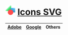 # <img style="width:32px; height:32px;" src="https://github.com/Li-Deheng/icons-svg/blob/main/Adobe/Motion-Graphics.svg" alt="Ae" target="_blank"> [Icons SVG][0]
 
   | [Adobe][1] | [Google][2] |  Others  |
   |:----------:|:------------:|:-----------:|
   
[0]: https://github.com/Li-Deheng/icons-svg
[1]: https://github.com/Li-Deheng/icons-svg/tree/main/Adobe
[2]: https://github.com/Li-Deheng/icons-svg/tree/main/Google
